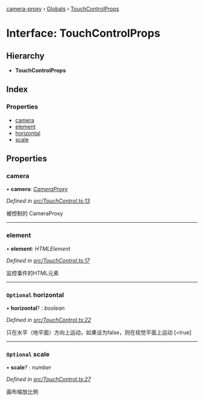 [camera-proxy](../README.md) › [Globals](../globals.md) › [TouchControlProps](touchcontrolprops.md)

# Interface: TouchControlProps

## Hierarchy

* **TouchControlProps**

## Index

### Properties

* [camera](touchcontrolprops.md#camera)
* [element](touchcontrolprops.md#element)
* [horizontal](touchcontrolprops.md#optional-horizontal)
* [scale](touchcontrolprops.md#optional-scale)

## Properties

###  camera

• **camera**: *[CameraProxy](../classes/cameraproxy.md)*

*Defined in [src/TouchControl.ts:13](https://github.com/alibaba/camera-proxy/blob/e1ea04e/src/TouchControl.ts#L13)*

被控制的 CameraProxy

___

###  element

• **element**: *HTMLElement*

*Defined in [src/TouchControl.ts:17](https://github.com/alibaba/camera-proxy/blob/e1ea04e/src/TouchControl.ts#L17)*

监控事件的HTML元素

___

### `Optional` horizontal

• **horizontal**? : *boolean*

*Defined in [src/TouchControl.ts:22](https://github.com/alibaba/camera-proxy/blob/e1ea04e/src/TouchControl.ts#L22)*

只在水平（地平面）方向上运动，如果设为false，则在视觉平面上运动
[=true]

___

### `Optional` scale

• **scale**? : *number*

*Defined in [src/TouchControl.ts:27](https://github.com/alibaba/camera-proxy/blob/e1ea04e/src/TouchControl.ts#L27)*

画布缩放比例
